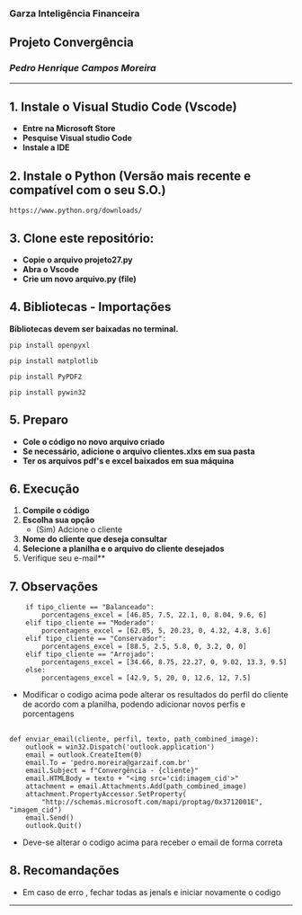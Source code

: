 ### Garza Inteligência Financeira
## Projeto Convergência


### *Pedro Henrique Campos Moreira*
---

## 1. Instale o Visual Studio Code (Vscode)

  - **Entre na Microsoft Store**  
  - **Pesquise Visual studio Code**
  - **Instale a IDE**

## 2. Instale o Python (Versão mais recente e compatível com o seu S.O.)

   ```shell
   https://www.python.org/downloads/
   ```

## 3. Clone este repositório:

  - **Copie o arquivo projeto27.py**  
  - **Abra o Vscode**
  - **Crie um novo arquivo.py (file)**

## 4. Bibliotecas - Importações

**Bibliotecas devem ser baixadas no terminal.**

   ```shell
  pip install openpyxl
   ```

   ```shell
   pip install matplotlib
   ```

   ```shell
 pip install PyPDF2
   ```

   ```shell
  pip install pywin32
   ```

## 5. Preparo

  - **Cole o código no novo arquivo criado**  
  - **Se necessário, adicione o arquivo clientes.xlxs em sua pasta**
  - **Ter os arquivos pdf's e excel baixados em sua máquina**

## 6. Execução

 1. **Compile o código**  
 2. **Escolha sua opção**
    - (Sim) Adcione o cliente
 3. **Nome do cliente que deseja consultar**
 4. **Selecione a planilha e o arquivo do cliente desejados**
 5. Verifique seu e-mail**
   
## 7. Observações

```
    if tipo_cliente == "Balanceado":
        porcentagens_excel = [46.85, 7.5, 22.1, 0, 8.04, 9.6, 6]
    elif tipo_cliente == "Moderado":
        porcentagens_excel = [62.05, 5, 20.23, 0, 4.32, 4.8, 3.6]
    elif tipo_cliente == "Conservador":
        porcentagens_excel = [88.5, 2.5, 5.8, 0, 3.2, 0, 0]
    elif tipo_cliente == "Arrojado":
        porcentagens_excel = [34.66, 8.75, 22.27, 0, 9.02, 13.3, 9.5]
    else:
        porcentagens_excel = [42.9, 5, 20, 0, 12.6, 12, 7.5]
```
 - Modificar o codigo acima pode alterar os resultados do perfil do cliente de acordo com a planilha, podendo adicionar novos perfis e porcentagens 

##
```
def enviar_email(cliente, perfil, texto, path_combined_image):
    outlook = win32.Dispatch('outlook.application')
    email = outlook.CreateItem(0)
    email.To = 'pedro.moreira@garzaif.com.br'
    email.Subject = f"Convergência - {cliente}"
    email.HTMLBody = texto + "<img src='cid:imagem_cid'>"
    attachment = email.Attachments.Add(path_combined_image)
    attachment.PropertyAccessor.SetProperty(
        "http://schemas.microsoft.com/mapi/proptag/0x3712001E", "imagem_cid")
    email.Send()
    outlook.Quit()
  ```
 - Deve-se alterar o codigo acima para receber o email de forma correta

 ## 8. Recomandações
  - Em caso de erro , fechar todas as jenals e iniciar novamente o codigo 

---
